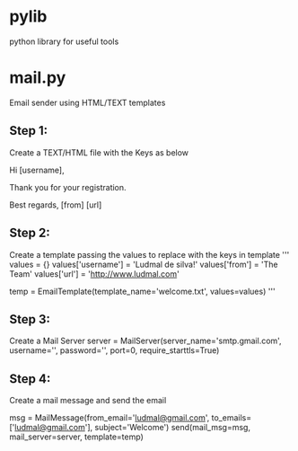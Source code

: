 pylib
=====

python library for useful tools

mail.py
========
Email sender using HTML/TEXT templates

Step 1:
--------------------------
Create a TEXT/HTML file with the Keys as below

  Hi [username],
  
  Thank you for your registration.
  
  Best regards,
  [from]
  [url]


Step 2:
----------------------------
Create a template passing the values to replace with the keys in template
  '''
  values = {}
  values['username'] = 'Ludmal de silva!'
  values['from'] = 'The Team'
  values['url'] = 'http://www.ludmal.com'
  
  temp = EmailTemplate(template_name='welcome.txt', values=values)
  '''
  
Step 3:
-----------------------------
Create a Mail Server 
  server = MailServer(server_name='smtp.gmail.com', username='<username>', password='<password>', port=0, require_starttls=True)

Step 4:
-----------------------------
Create a mail message and send the email

  msg = MailMessage(from_email='ludmal@gmail.com', to_emails=['ludmal@gmail.com'], subject='Welcome')
  send(mail_msg=msg, mail_server=server, template=temp)


